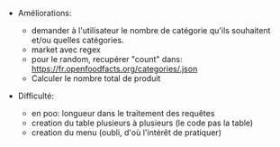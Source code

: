 - Améliorations:

	- demander à l'utilisateur le nombre de catégorie qu'ils souhaitent 
		et/ou quelles catégories.
	- market avec regex 
	- pour le random, recupérer "count" dans: 
		https://fr.openfoodfacts.org/categories/.json
	- Calculer le nombre total de produit


- Difficulté:

	- en poo: longueur dans le traitement des requêtes
	- creation du table plusieurs à plusieurs (le code pas la table)
	- creation du menu (oubli, d'où l'intérêt de pratiquer)